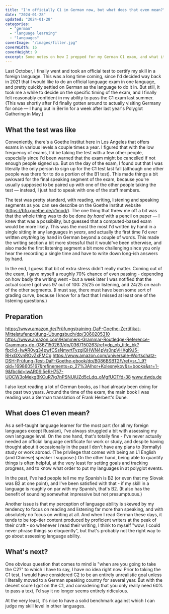 ```yaml
---
title: "I'm officially C1 in German now, but what does that even mean?"
date: "2024-01-28"
updated: "2024-01-28"
categories: 
  - "german"
  - "language learning"
  - "languages"
coverImage: "/images/filler.jpg"
coverWidth: 16
coverHeight: 9
excerpt: Some notes on how I prepped for my German C1 exam, and what it means for my overall language learning situation.
---
```


Last October, I finally went and took an official test to certify my skill in a foreign language. This was a long time coming, since I'd decided way back in 2021 that I would like to do an official language exam in one language, and pretty quickly settled on German as the language to do it in. But still, it took me a while to decide on the specific timing of the exam, and I finally felt reasonably confident in my ability to pass the C1 exam last summer. (This was shortly after I'd finally gotten around to actually visiting Germany for once — I hung out in Berlin for a week after last year's Polyglot Gathering in May.)

## What the test was like

Conveniently, there's a Goethe Institut here in Los Angeles that offers exams in various levels a couple times a year. I figured that with the low frequency of exams, I'd be taking the test with a few other people, especially since I'd been warned that the exam might be cancelled if not enough people signed up. But on the day of the exam, I found out that I was literally the only person to sign up for the C1 test last fall (although one other people was there for to do a portion of the B1 test). This made things a bit awkward for the final speaking segment of the exam, because you're usually supposed to be paired up with one of the other people taking the test — instead, I just had to speak with one of the staff members.

The test was pretty standard, with reading, writing, listening and speaking segments as you can see describe on the Goethe Institut website (https://bfu.goethe.de/c1mod/). The one thing that threw me off a bit was that the whole thing was to do be done *by hand* with a pencil on paper — I knew that was a possibility, but guessed that a computed-based exam would be more likely. This was the most the most I'd written by hand in a single sitting in any languages in *years*, and actually the first time I'd ever written *anything* by hand in German beyond a couple of words. This made the writing section a bit more stressful that it would've been otherwise, and also made the first listening segment a bit more challenging since you only hear the recording a single time and have to write down long-ish answers by hand. 

In the end, I guess that bit of extra stress didn't really matter. Coming out of the exam, I gave myself a roughly 70% chance of even passing - depending on how badly the writing went - but a week later I was notified that the actual score I got was 97 out of 100: 25/25 on listening, and 24/25 on each of the other segments. (I must say, there must have been some sort of grading curve, because I know for a fact that I missed at least one of the listening questions.)


## Preparation
https://www.amazon.de/Prüfungstraining-DaF-Goethe-Zertifikat-Mittelstufenprüfung-Übungsbuch/dp/3060205310
https://www.amazon.com/Hammers-Grammar-Routledge-Reference-Grammars-dp-0367150263/dp/0367150263/ref=dp_ob_title_bk?fbclid=IwAR0yq34pwfCSsNmyrtTyzglQHWN4pVs0npVHXgl9J5-RHxGXvnROvZxFMCg
https://www.amazon.com/universale-Wortschatz-DSH-Prüfung-Test-DaF-Goethe-ebook/dp/B086BSBT2F/ref=sr_1_9?qid=1698605167&refinements=p_27%3AIhor+Kolesnykov&s=books&sr=1-9&fbclid=IwAR0SI5eRH757-UOCW3oMekgBKCuR7ig7nPSNUiUZd5cLdq_oMgfUOTfd-38
www.dwds.de

I also kept reading a lot of German books, as I had already been doing for the past two years. Around the time of the exam, the main book I was reading was a German translation of Frank Herbert's Dune.

## What does C1 even mean?

As a self-taught language learner for the most part (for all my foreign languages except Russian), I've always struggled a bit with assessing my own language level. On the one hand, that's totally fine - I've never actually needed an official language certificate for work or study, and despite having thought about it occasionally in the past I don't have any plans to (formally) study or work abroad. (The privilege that comes with being an L1 English (and Chinese) speaker I suppose.) On the other hand, being able to quantify things is often helpful, at the very least for setting goals and tracking progress, and to know what order to put my languages in at polyglot events.

In the past, I've had people tell me my Spanish is B2 (or even that my Slovak was B2 at one point), and I've been satisfied with that - if my skill in a language is roughly on par with my Spanish, that's B2. (It also has the benefit of sounding somewhat impressive but not presumptuous.)

Another issue is that my perception of language ability is skewed by my tendency to focus on reading and listening far more than speaking, and with absolutely no focus on writing at all. And when I read German these days, it tends to be top-tier content produced by proficient writers at the peak of their craft - so whenever I read their writing, I think to myself "wow, I could never phrase things so eloquently", but that's probably not the right way to go about assessing language ability.

## What's next?

One obvious question that comes to mind is "when are you going to take the C2?" to which I have to say, I have no idea right now. Prior to taking the C1 test, I would have considered C2 to be an entirely unrealistic goal unless I literally moved to a German speaking country for several year. But with the decent score I got on the C1, and considering that you only really need 60% to pass a text, I'd say it no longer seems entirely ridiculous.

At the very least, it's nice to have a solid benchmark against which I can judge my skill level in other languages. 